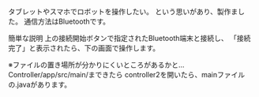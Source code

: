 タブレットやスマホでロボットを操作したい。
という思いがあり、製作ました。
通信方法はBluetoothです。

簡単な説明
上の接続開始ボタンで指定されたBluetooth端末と接続し、
「接続完了」と表示されたら、下の画面で操作します。

※ファイルの置き場所が分かりにくいところがあるかと…
Controller/app/src/main/まできたら
controller2を開いたら、mainファイルの.javaがあります。

